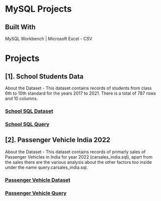 # MySQL Projects

## Built With
MySQL Workbench | Microsoft Excel - CSV

# Projects

## [1]. School Students Data
About the Dataset - This dataset contains records of students from class 6th to 10th standard for the years 2017 to 2021.
There is a total of 787 rows and 10 columns.

### [School SQL Dataset](https://github.com/iamrgyan/MySQL/blob/main/school_data.sql)
### [School SQL Query](https://github.com/iamrgyan/MySQL/blob/main/school_data_query.sql)

## [2]. Passenger Vehicle India 2022
About the Dataset - This dataset contains records of primarly sales of Passenger Vehicles in India for year 2022 (carsales_india.sql), apart from the sales there are the various analysis about the other factors too inside under the name query.carsales_india.sql.

### [Passenger Vehicle Dataset](https://github.com/iamrgyan/MySQL/blob/main/carsales_india.sql)
### [Passenger Vehicle Query](https://github.com/iamrgyan/MySQL/blob/main/query.carsales_india.sql)

